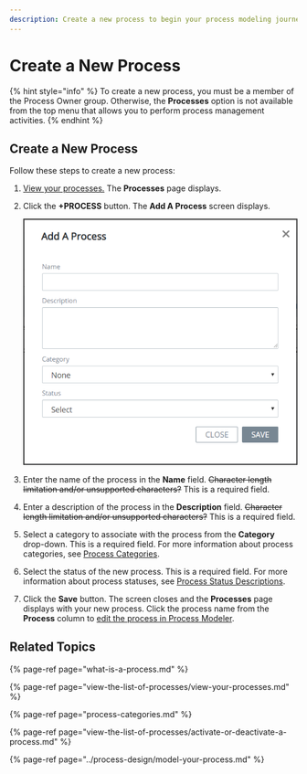 ```yaml
---
description: Create a new process to begin your process modeling journey.
---
```


# Create a New Process

{% hint style="info" %}
To create a new process, you must be a member of the Process Owner group. Otherwise, the **Processes** option is not available from the top menu that allows you to perform process management activities.
{% endhint %}

## Create a New Process

Follow these steps to create a new process:

1. [View your processes.](view-the-list-of-processes/#view-your-processes) The **Processes** page displays.
2. Click the **+PROCESS** button. The **Add A Process** screen displays.  

   ![](../../.gitbook/assets/add-a-process-screen-processes.png)

3. Enter the name of the process in the **Name** field. ~~Character length limitation and/or unsupported characters?~~ This is a required field.
4. Enter a description of the process in the **Description** field. ~~Character length limitation and/or unsupported characters?~~ This is a required field.
5. Select a category to associate with the process from the **Category** drop-down. This is a required field. For more information about process categories, see [Process Categories](process-categories.md).
6. Select the status of the new process. This is a required field. For more information about process statuses, see [Process Status Descriptions](view-the-list-of-processes/activate-or-deactivate-a-process.md#process-status-descriptions).
7. Click the **Save** button. The screen closes and the **Processes** page displays with your new process. Click the process name from the **Process** column to [edit the process in Process Modeler](../process-design/model-your-process.md).

## Related Topics

{% page-ref page="what-is-a-process.md" %}

{% page-ref page="view-the-list-of-processes/view-your-processes.md" %}

{% page-ref page="process-categories.md" %}

{% page-ref page="view-the-list-of-processes/activate-or-deactivate-a-process.md" %}

{% page-ref page="../process-design/model-your-process.md" %}



